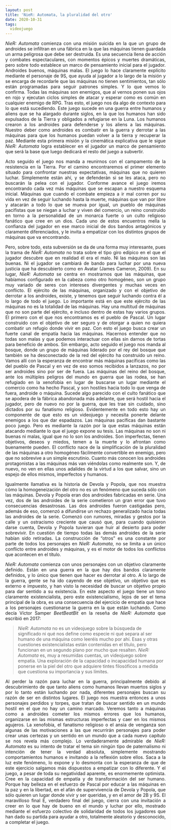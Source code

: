 ```yaml
---
layout: post
title: 'NieR: Automata, la pluralidad del otro'
date: 2020-10-31
tags:
  videojuego
---
```

<p style='text-align: justify;'><i>NieR: Automata</i> comienza con una misión suicida en la que un grupo de androides se infiltran en una fábrica en la que las máquinas tienen guardada un arma peligrosa que debe ser destruida. Es una secuencia llena de acción y combates espectaculares, con momentos épicos y muertes dramáticas, pero sobre todo establece un marco de pensamiento inicial para el jugador. Androides buenos, máquinas malas. El juego lo hace claramente explícito mediante el personaje de 9S, que ayuda al jugador a lo largo de la misión y se encarga de recordarle que las máquinas no tienen sentimientos, tan sólo están programadas para seguir patrones simples. Y lo que vemos lo confirma. Todas las máquinas son enemigos, que al vernos ponen sus ojos en rojo y ejecutan ciclos simples de atacar y esperar como es común en cualquier enemigo de RPG. Tras esto, el juego nos da algo de contexto para lo que está sucediendo. Este juego sucede en una guerra entre humanos y aliens que se ha alargado durante siglos, en la que los humanos han sido expulsados de la Tierra y obligados a refugiarse en la Luna. Los humanos crearon a los androides para defenderse y los aliens a las máquinas. Nuestro deber como androides es combatir en la guerra y derrotar a las máquinas para que los humanos puedan volver a la tierra y recuperar la paz. Mediante esta primera misión y la cinemática explicativa que le sigue <i>NieR: Automata</i> logra establecer en el jugador un marco de pensamiento que será la base que luego dedicará el resto del juego a subvertir.</p>

<p style='text-align: justify;'>Acto seguido el juego nos manda a reunirnos con el campamento de la resistencia en la Tierra. Por el camino encontraremos el primer elemento situado para confrontar nuestras expectativas, máquinas que no quieren luchar. Simplemente están ahí, y se defenderán si se les ataca, pero no buscarán la pelea con el jugador. Conforme avance el juego iremos encontrando cada vez más máquinas que se escapan a nuestro esquema inicial. Máquinas que cuando el combate empieza a ir mal corren por su vida en vez de seguir luchando hasta la muerte, máquinas que van por libre y atacarán a todo lo que se mueva por igual, un pueblo de máquinas pacifistas que se niegan a luchar y viven del comercio, un reino construido en torno a la personalidad de un monarca fuerte o un culto religioso fanático que cree en un dios. Cada uno de estos encuentros mella la confianza del jugador en ese marco inicial de dos bandos antagónicos y claramente diferenciados, y le invita a empatizar con los distintos grupos de máquinas que va encontrando. </p>

<p style='text-align: justify;'>Pero, sobre todo, esta subversión se da de una forma muy interesante, pues la trama de <i>NieR: Automata</i> no trata sobre el tipo giro edípico en el que el jugador descubre que en realidad él era el malo. Ni las máquinas son las buenas. Ni el jugador se cambiará de bando para luchar por una nueva justicia que ha descubierto como en Avatar (James Cameron, 2009). En su lugar, <i>NieR: Automata</i> se centra en mostrarnos que las máquinas, que habíamos configurado en la cabeza como otro homogéneo, son un grupo muy variado de seres con intereses divergentes y muchas veces en conflicto. El ejército de las máquinas, organizado y con el objetivo de derrotar a los androides, existe, y tenemos que seguir luchando contra él a lo largo de todo el juego. Lo importante está en que este ejército de las máquinas no es la totalidad de las máquinas. Hay una multitud de máquinas que no son parte del ejército, e incluso dentro de estas hay varios grupos. El primero con el que nos encontramos es el pueblo de Pascal. Un lugar construido con el objetivo de ser seguro y de otorgar a quien no quiera combatir un refugio donde vivir en paz. Con esto el juego busca crear un fuerte canal de empatía hacia las máquinas. Hacernos entender que no todas son malas y que podemos interactuar con ellas sin darnos de tortas para beneficio de ambos. Sin embargo, acto seguido el juego nos manda al bosque, donde un grupo de máquinas liderado por el rey del bosque que también se ha desconectado de la red del ejército ha construido un reino. Vamos allí con la esperanza de encontrar más máquinas pacíficas como las del pueblo de Pascal y en vez de eso somos recibidos a lanzazos, no por ser androides sino por ser de fuera. Las máquinas del reino del bosque, ante los múltiples peligros del mundo en guerra que las rodea, se han refugiado en la xenofobia en lugar de buscarse un lugar mediante el comercio como ha hecho Pascal, y son hostiles hacia todo lo que venga de fuera, androide o máquina. Sucede algo parecido con el culto fanático que se apodera de la fábrica abandonada más adelante, que será hostil hacia el jugador, pero de nuevo no por la guerra, que les trae sin cuidado, sino dictados por su fanatismo religioso. Evidentemente en todo esto hay un componente de que esto es un videojuego y necesita ponerte delante enemigos a los que dar espadazos. Las máquinas pacíficas dan bastante poco juego. Pero es mediante la razón por la que estas máquinas están atacando mediante lo que el juego expone su tesis. Las máquinas no son ni buenas ni malas, igual que no lo son los androides. Son imperfectas, tienen objetivos, deseos y miedos, temen a la muerte y lo afrontan como buenamente pueden. El conflicto nace de la simplificación de la pluralidad de las máquinas a otro homogéneo fácilmente convertible en enemigo, pero que no sobrevive a un simple escrutinio. Cuanto más conocen los androides protagonistas a las máquinas más van viéndolas como realmente son. Y, de nuevo, no ven en ellas unos adalides de la virtud a los que salvar, sino un espejo de ellos mismos, imperfectos y humanos.</p>

<p style='text-align: justify;'>Igualmente llamativa es la historia de Devola y Popola, que nos muestra cómo la homogeneización del otro no es un fenómeno que suceda sólo con las máquinas. Devola y Popola eran dos androides fabricadas en serie. Una vez, dos de las androides de la serie cometieron un gran error que tuvo consecuencias desastrosas. Las dos androides fueron castigadas pero, además de eso, comenzó a difundirse un rechazo generalizado hacia todas las androides de la serie. Comenzó con rumores, miradas y gestos por la calle y un ostracismo creciente que causó que, para cuando quisieron darse cuenta, Devola y Popola tuvieran que huir al desierto para poder sobrevivir. En cuestión de tiempo todas las demás androides de la serie habían sido retiradas. La construcción de “otros” es una constante por parte de todos los personajes en <i>NieR: Automata</i>, no se limita a un único conflicto entre androides y máquinas, y es el motor de todos los conflictos que acontecen en el título.</p>

<p style='text-align: justify;'><i>NieR: Automata</i> comienza con unos personajes con un objetivo claramente definido. Están en una guerra en la que hay dos bandos claramente definidos, y lo único que tienen que hacer es derrotar al otro. A lo largo de la guerra, gente se ha ido cayendo de ese objetivo, un objetivo que es externo e impuesto, y han visto la necesidad de buscar un objetivo propio para dar sentido a su existencia. En este aspecto el juego tiene un tono claramente existencialista, pero este existencialismo, lejos de ser el tema principal de la obra, es una consecuencia del ejercicio de empatía que hace a los personajes cuestionarse la guerra en la que están luchando. Como decía Víctor Samper <i>BeetBeatBit</i> en la reseña de <i>NieR: Automata</i> que escribió en 2017:</p>

<blockquote><i>NieR: Automata</i> no es un videojuego sobre la búsqueda de significado ni qué nos define como especie ni qué separa al ser humano de una máquina como leeréis mucho por ahí. Esas y otras cuestiones existencialistas están contenidas en el título, pero funcionan en un segundo plano por mucho que resalten. <i>NieR: Automata</i> es, muy a resumidas cuentas, un videojuego sobre empatía. Una exploración de la capacidad o incapacidad humana por ponerse en la piel del otro que adquiere tintes filosóficos a medida que cuestiona su importancia y sus límites.</blockquote>

<p style='text-align: justify;'>Al perder la razón para luchar en la guerra, principalmente debido al descubrimiento de que tanto aliens como humanos llevan muertos siglos y por lo tanto están luchando por nada, diferentes personajes buscan su razón de ser en distintos lugares. El juego nos muestra entonces a unos personajes perdidos y torpes, que tratan de buscar sentido en un mundo hostil en el que no hay un camino marcado. Veremos tanto a máquinas como a androides cometer los mismos errores que los humanos, organizarse en las mismas estructuras imperfectas y caer en los mismos agujeros. La xenofobia, el fanatismo religioso o el ansia de venganza son algunas de las motivaciones a las que recurrirán personajes para poder crear unas certezas y un sentido en un mundo que a cada nuevo capítulo se nos revela más complejo. Lo verdaderamente admirable de <i>NieR: Automata</i> es su intento de tratar el tema sin ningún tipo de paternalismo ni intención de tener la verdad absoluta, simplemente mostrando comportamientos humanos e invitando a la reflexión sobre ellos. Saca a la luz este fenómeno, lo expone y lo desmonta con la esperanza de que de este ejercicio salgamos más dispuestos a empatizar con lo diferente. Y el juego, a pesar de toda su negatividad aparente, es enormemente optimista. Cree en la capacidad de empatía y de transformación del ser humano. Porque hay belleza en el esfuerzo de Pascal por educar a las máquinas en la paz y en la libertad, en el afán de supervivencia de Devola y Popola, que sólo quieren un lugar donde vivir y ser queridas, y en el amor de 2B y 9S. El maravilloso final E, verdadero final del juego, cierra con una invitación a creer en lo que hay de bueno en el mundo y luchar por ello, mostrado mediante el esfuerzo colectivo de solidaridad de todos los jugadores que han dado su partida para ayudar a otro, totalmente aleatorio y desconocido, a completar el juego.</p>
